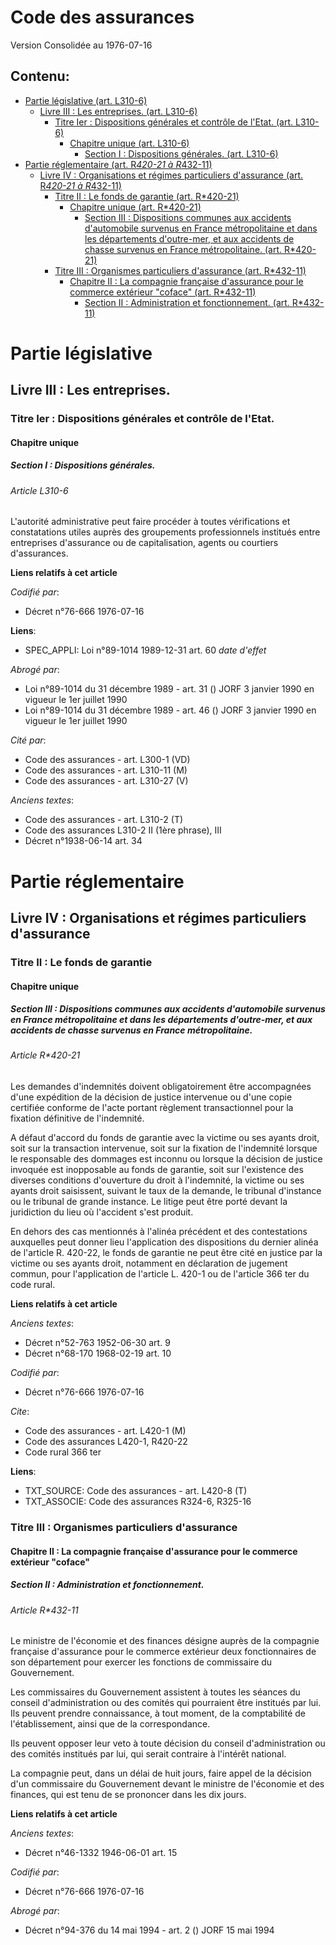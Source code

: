 # Code des assurances  
Version Consolidée au 1976-07-16
## Contenu: 
  - [Partie législative (art. L310-6)](#1)
    - [Livre III : Les entreprises. (art. L310-6)](#2)
      - [Titre Ier : Dispositions générales et contrôle de l'Etat. (art. L310-6)](#3)
        - [Chapitre unique (art. L310-6)](#4)
          - [Section I : Dispositions générales. (art. L310-6)](#5)
  - [Partie réglementaire (art. R*420-21 à R*432-11)](#6)
    - [Livre IV : Organisations et régimes particuliers d'assurance (art. R*420-21 à R*432-11)](#7)
      - [Titre II : Le fonds de garantie (art. R*420-21)](#8)
        - [Chapitre unique (art. R*420-21)](#9)
          - [Section III : Dispositions communes aux accidents d'automobile survenus en France métropolitaine et dans les départements d'outre-mer, et aux accidents de chasse survenus en France métropolitaine. (art. R*420-21)](#10)
      - [Titre III : Organismes particuliers d'assurance (art. R*432-11)](#11)
        - [Chapitre II : La compagnie française d'assurance pour le commerce extérieur "coface" (art. R*432-11)](#12)
          - [Section II : Administration et fonctionnement. (art. R*432-11)](#13)
# Partie législative<a id=1></a>

## Livre III : Les entreprises.<a id=2></a>

### Titre Ier : Dispositions générales et contrôle de l'Etat.<a id=3></a>

#### Chapitre unique<a id=4></a>

##### Section I : Dispositions générales.<a id=5></a>

###### Article L310-6

L'autorité administrative peut faire procéder à toutes vérifications et constatations utiles auprès des groupements
professionnels institués entre entreprises d'assurance ou de capitalisation, agents ou courtiers d'assurances.

**Liens relatifs à cet article**

_Codifié par_:

  - Décret n°76-666 1976-07-16

**Liens**:

  - SPEC_APPLI: Loi n°89-1014 1989-12-31 art. 60 *date d'effet*

_Abrogé par_:

  - Loi n°89-1014 du 31 décembre 1989 - art. 31 () JORF 3 janvier 1990 en vigueur le 1er juillet 1990
  - Loi n°89-1014 du 31 décembre 1989 - art. 46 () JORF 3 janvier 1990 en vigueur le 1er juillet 1990

_Cité par_:

  - Code des assurances - art. L300-1 (VD)
  - Code des assurances - art. L310-11 (M)
  - Code des assurances - art. L310-27 (V)

_Anciens textes_:

  - Code des assurances - art. L310-2 (T)
  - Code des assurances L310-2 II (1ère phrase), III
  - Décret n°1938-06-14 art. 34


# Partie réglementaire<a id=6></a>

## Livre IV : Organisations et régimes particuliers d'assurance<a id=7></a>

### Titre II : Le fonds de garantie<a id=8></a>

#### Chapitre unique<a id=9></a>

##### Section III : Dispositions communes aux accidents d'automobile survenus en France métropolitaine et dans les départements d'outre-mer, et aux accidents de chasse survenus en France métropolitaine.<a id=10></a>

###### Article R*420-21

Les demandes d'indemnités doivent obligatoirement être accompagnées d'une expédition de la décision de justice intervenue ou
d'une copie certifiée conforme de l'acte portant règlement transactionnel pour la fixation définitive de l'indemnité.

A défaut d'accord du fonds de garantie avec la victime ou ses ayants droit, soit sur la transaction intervenue, soit sur la
fixation de l'indemnité lorsque le responsable des dommages est inconnu ou lorsque la décision de justice invoquée est
inopposable au fonds de garantie, soit sur l'existence des diverses conditions d'ouverture du droit à l'indemnité, la victime
ou ses ayants droit saisissent, suivant le taux de la demande, le tribunal d'instance ou le tribunal de grande instance. Le
litige peut être porté devant la juridiction du lieu où l'accident s'est produit.

En dehors des cas mentionnés à l'alinéa précédent et des contestations auxquelles peut donner lieu l'application des
dispositions du dernier alinéa de l'article R. 420-22, le fonds de garantie ne peut être cité en justice par la victime ou
ses ayants droit, notamment en déclaration de jugement commun, pour l'application de l'article L. 420-1 ou de l'article 366
ter du code rural.

**Liens relatifs à cet article**

_Anciens textes_:

  - Décret n°52-763 1952-06-30 art. 9
  - Décret n°68-170 1968-02-19 art. 10

_Codifié par_:

  - Décret n°76-666 1976-07-16

_Cite_:

  - Code des assurances - art. L420-1 (M)
  - Code des assurances L420-1, R420-22
  - Code rural 366 ter

**Liens**:

  - TXT_SOURCE: Code des assurances - art. L420-8 (T)
  - TXT_ASSOCIE: Code des assurances R324-6, R325-16


### Titre III : Organismes particuliers d'assurance<a id=11></a>

#### Chapitre II : La compagnie française d'assurance pour le commerce extérieur "coface"<a id=12></a>

##### Section II : Administration et fonctionnement.<a id=13></a>

###### Article R*432-11

Le ministre de l'économie et des finances désigne auprès de la compagnie française d'assurance pour le commerce extérieur
deux fonctionnaires de son département pour exercer les fonctions de commissaire du Gouvernement.

Les commissaires du Gouvernement assistent à toutes les séances du conseil d'administration ou des comités qui pourraient
être institués par lui. Ils peuvent prendre connaissance, à tout moment, de la comptabilité de l'établissement, ainsi que de
la correspondance.

Ils peuvent opposer leur veto à toute décision du conseil d'administration ou des comités institués par lui, qui serait
contraire à l'intérêt national.

La compagnie peut, dans un délai de huit jours, faire appel de la décision d'un commissaire du Gouvernement devant le
ministre de l'économie et des finances, qui est tenu de se prononcer dans les dix jours.

**Liens relatifs à cet article**

_Anciens textes_:

  - Décret n°46-1332 1946-06-01 art. 15

_Codifié par_:

  - Décret n°76-666 1976-07-16

_Abrogé par_:

  - Décret n°94-376 du 14 mai 1994 - art. 2 () JORF 15 mai 1994


